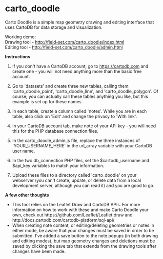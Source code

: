 # carto_doodle
Carto Doodle is a simple map geometry drawing and editing interface that uses CartoDB for data storage and visualization.

Working demo:</br>
Drawing tool - http://field-set.com/carto_doodle/index.html</br>
Editing tool - http://field-set.com/carto_doodle/admin.html

<strong>Instructions</strong></p>
1. If you don't have a CartoDB account, go to https://cartodb.com and create one - you will not need anything more than the basic free account.</p>
2. Go to 'datasets' and create three new tables, calling them 'carto_doodle_point', 'carto_doodle_line', and 'carto_doodle_polygon'. Of course, you can actually call these tables anything you like, but this example is set up for these names.</p>
3. In each table, create a column called 'notes'. While you are in each table, also click on 'Edit' and change the privacy to 'With link'.</p>
4. In your CartoDB account tab, make note of your API key - you will need this for the PHP database connection files.</p>
5. In the carto_doodle_admin.js file, replace the three instances of 'YOUR_USERNAME_HERE' in the url_array variable with your CartoDB user name.</p>
6. In the two db_connection PHP files, set the $cartodb_username and $api_key variables to match your information.</p>
7. Upload these files to a directory called 'carto_doodle' on your webserver (you can't create, update, or delete data from a local development server, although you can read it) and you are good to go.</p>

<strong>A few other thoughts</strong>
<ul>
<li>This tool relies on the Leaflet Draw and CartoDB APIs. For more information on how to work with these and make Carto Doodle your own, check out https://github.com/Leaflet/Leaflet.draw and http://docs.cartodb.com/cartodb-platform/sql-api/</li>
<li>When creating note content, or editing/deleting geometries or notes in either mode, be aware that your changes must be saved in order to be submitted. I've added a save button to the note popups (in both drawing and editing modes), but map geometry changes and deletions must be saved by clicking the save tab that extends from the drawing tools after changes have been made.</li>
</ul>
